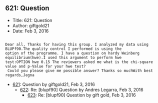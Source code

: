 ## 621: Question

- Title: 621: Question
- Author: giftgold21
- Date: Feb 3, 2016

```

Dear all, Thanks for having this group. I analyzed my data using BLUPf90.The quality control I performed is using the
option of the programme. I have a question on hardy Weinberg equilibrium(hwe).I used this argument to perform hwe
test:OPTION hwe 0.15 The reviewers asked me what is the chi-square value and p-Value for your hwe test?
 Could you please give me possible answer? Thanks so muchWith best regards,Jegna
```

- [621](0621.md): Question by giftgold21, Feb 3, 2016
    - [622](0622.md): Re: [blupf90] Question by Andres Legarra, Feb 3, 2016
        - [623](0623.md): Re: [blupf90] Question by gift gold, Feb 3, 2016
